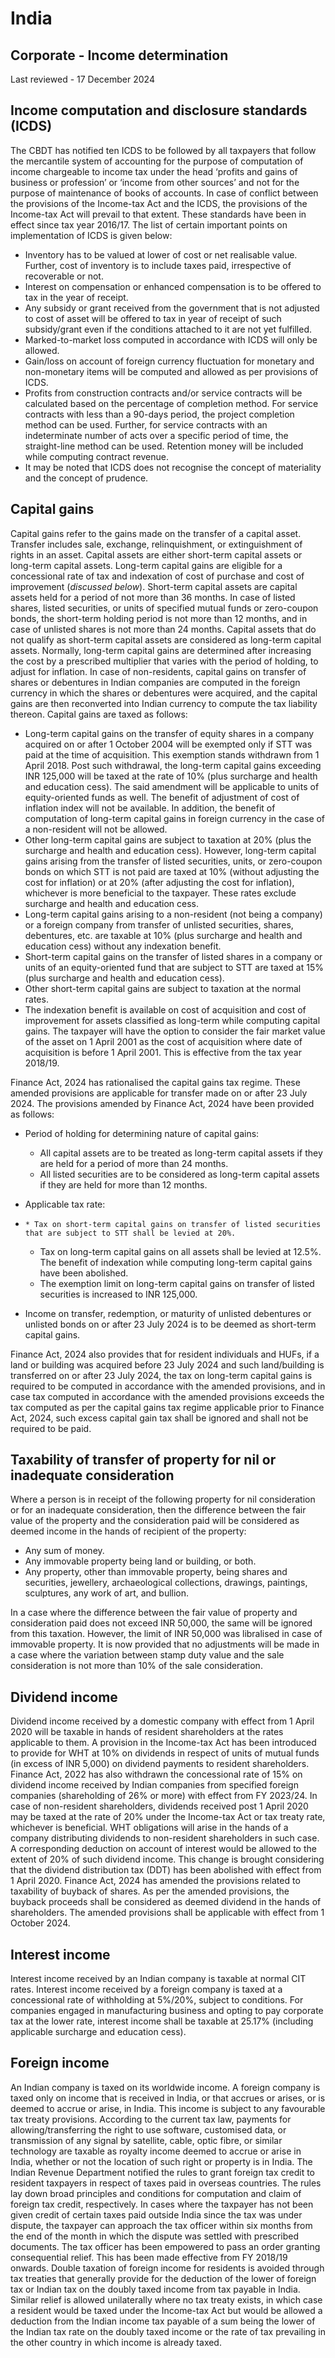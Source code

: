# India
## Corporate - Income determination
Last reviewed - 17 December 2024
## Income computation and disclosure standards (ICDS)
The CBDT has notified ten ICDS to be followed by all taxpayers that follow the mercantile system of accounting for the purpose of computation of income chargeable to income tax under the head ‘profits and gains of business or profession’ or ‘income from other sources’ and not for the purpose of maintenance of books of accounts. In case of conflict between the provisions of the Income-tax Act and the ICDS, the provisions of the Income-tax Act will prevail to that extent. These standards have been in effect since tax year 2016/17.
The list of certain important points on implementation of ICDS is given below:
  * Inventory has to be valued at lower of cost or net realisable value. Further, cost of inventory is to include taxes paid, irrespective of recoverable or not.
  * Interest on compensation or enhanced compensation is to be offered to tax in the year of receipt.
  * Any subsidy or grant received from the government that is not adjusted to cost of asset will be offered to tax in year of receipt of such subsidy/grant even if the conditions attached to it are not yet fulfilled.
  * Marked-to-market loss computed in accordance with ICDS will only be allowed.
  * Gain/loss on account of foreign currency fluctuation for monetary and non-monetary items will be computed and allowed as per provisions of ICDS.
  * Profits from construction contracts and/or service contracts will be calculated based on the percentage of completion method. For service contracts with less than a 90-days period, the project completion method can be used. Further, for service contracts with an indeterminate number of acts over a specific period of time, the straight-line method can be used. Retention money will be included while computing contract revenue.
  * It may be noted that ICDS does not recognise the concept of materiality and the concept of prudence.


## Capital gains
Capital gains refer to the gains made on the transfer of a capital asset. Transfer includes sale, exchange, relinquishment, or extinguishment of rights in an asset. Capital assets are either short-term capital assets or long-term capital assets. Long-term capital gains are eligible for a concessional rate of tax and indexation of cost of purchase and cost of improvement (_discussed below_).
Short-term capital assets are capital assets held for a period of not more than 36 months. In case of listed shares, listed securities, or units of specified mutual funds or zero-coupon bonds, the short-term holding period is not more than 12 months, and in case of unlisted shares is not more than 24 months. Capital assets that do not qualify as short-term capital assets are considered as long-term capital assets.
Normally, long-term capital gains are determined after increasing the cost by a prescribed multiplier that varies with the period of holding, to adjust for inflation. In case of non-residents, capital gains on transfer of shares or debentures in Indian companies are computed in the foreign currency in which the shares or debentures were acquired, and the capital gains are then reconverted into Indian currency to compute the tax liability thereon.
Capital gains are taxed as follows:
  * Long-term capital gains on the transfer of equity shares in a company acquired on or after 1 October 2004 will be exempted only if STT was paid at the time of acquisition. This exemption stands withdrawn from 1 April 2018. Post such withdrawal, the long-term capital gains exceeding INR 125,000 will be taxed at the rate of 10% (plus surcharge and health and education cess). The said amendment will be applicable to units of equity-oriented funds as well. The benefit of adjustment of cost of inflation index will not be available. In addition, the benefit of computation of long-term capital gains in foreign currency in the case of a non-resident will not be allowed.
  * Other long-term capital gains are subject to taxation at 20% (plus the surcharge and health and education cess). However, long-term capital gains arising from the transfer of listed securities, units, or zero-coupon bonds on which STT is not paid are taxed at 10% (without adjusting the cost for inflation) or at 20% (after adjusting the cost for inflation), whichever is more beneficial to the taxpayer. These rates exclude surcharge and health and education cess.
  * Long-term capital gains arising to a non-resident (not being a company) or a foreign company from transfer of unlisted securities, shares, debentures, etc. are taxable at 10% (plus surcharge and health and education cess) without any indexation benefit.
  * Short-term capital gains on the transfer of listed shares in a company or units of an equity-oriented fund that are subject to STT are taxed at 15% (plus surcharge and health and education cess).
  * Other short-term capital gains are subject to taxation at the normal rates.
  * The indexation benefit is available on cost of acquisition and cost of improvement for assets classified as long-term while computing capital gains. The taxpayer will have the option to consider the fair market value of the asset on 1 April 2001 as the cost of acquisition where date of acquisition is before 1 April 2001. This is effective from the tax year 2018/19.


Finance Act, 2024 has rationalised the capital gains tax regime. These amended provisions are applicable for transfer made on or after 23 July 2024. The provisions amended by Finance Act, 2024 have been provided as follows:
  * Period of holding for determining nature of capital gains: 
    * All capital assets are to be treated as long-term capital assets if they are held for a period of more than 24 months.
    * All listed securities are to be considered as long-term capital assets if they are held for more than 12 months.


  * Applicable tax rate:


  *     * Tax on short-term capital gains on transfer of listed securities that are subject to STT shall be levied at 20%.
    * Tax on long-term capital gains on all assets shall be levied at 12.5%. The benefit of indexation while computing long-term capital gains have been abolished.
    * The exemption limit on long-term capital gains on transfer of listed securities is increased to INR 125,000.


  * Income on transfer, redemption, or maturity of unlisted debentures or unlisted bonds on or after 23 July 2024 is to be deemed as short-term capital gains.


Finance Act, 2024 also provides that for resident individuals and HUFs, if a land or building was acquired before 23 July 2024 and such land/building is transferred on or after 23 July 2024, the tax on long-term capital gains is required to be computed in accordance with the amended provisions, and in case tax computed in accordance with the amended provisions exceeds the tax computed as per the capital gains tax regime applicable prior to Finance Act, 2024, such excess capital gain tax shall be ignored and shall not be required to be paid.
## Taxability of transfer of property for nil or inadequate consideration
Where a person is in receipt of the following property for nil consideration or for an inadequate consideration, then the difference between the fair value of the property and the consideration paid will be considered as deemed income in the hands of recipient of the property:
  * Any sum of money.
  * Any immovable property being land or building, or both.
  * Any property, other than immovable property, being shares and securities, jewellery, archaeological collections, drawings, paintings, sculptures, any work of art, and bullion.


In a case where the difference between the fair value of property and consideration paid does not exceed INR 50,000, the same will be ignored from this taxation. However, the limit of INR 50,000 was libralised in case of immovable property. It is now provided that no adjustments will be made in a case where the variation between stamp duty value and the sale consideration is not more than 10% of the sale consideration.
## Dividend income
Dividend income received by a domestic company with effect from 1 April 2020 will be taxable in hands of resident shareholders at the rates applicable to them.
A provision in the Income-tax Act has been introduced to provide for WHT at 10% on dividends in respect of units of mutual funds (in excess of INR 5,000) on dividend payments to resident shareholders.
Finance Act, 2022 has also withdrawn the concessional rate of 15% on dividend income received by Indian companies from specified foreign companies (shareholding of 26% or more) with effect from FY 2023/24.
In case of non-resident shareholders, dividends received post 1 April 2020 may be taxed at the rate of 20% under the Income-tax Act or tax treaty rate, whichever is beneficial.
WHT obligations will arise in the hands of a company distributing dividends to non-resident shareholders in such case. A corresponding deduction on account of interest would be allowed to the extent of 20% of such dividend income. This change is brought considering that the dividend distribution tax (DDT) has been abolished with effect from 1 April 2020.
Finance Act, 2024 has amended the provisions related to taxability of buyback of shares. As per the amended provisions, the buyback proceeds shall be considered as deemed dividend in the hands of shareholders. The amended provisions shall be applicable with effect from 1 October 2024.
## Interest income
Interest income received by an Indian company is taxable at normal CIT rates. Interest income received by a foreign company is taxed at a concessional rate of withholding at 5%/20%, subject to conditions. For companies engaged in manufacturing business and opting to pay corporate tax at the lower rate, interest income shall be taxable at 25.17% (including applicable surcharge and education cess).
## Foreign income
An Indian company is taxed on its worldwide income. A foreign company is taxed only on income that is received in India, or that accrues or arises, or is deemed to accrue or arise, in India. This income is subject to any favourable tax treaty provisions. According to the current tax law, payments for allowing/transferring the right to use software, customised data, or transmission of any signal by satellite, cable, optic fibre, or similar technology are taxable as royalty income deemed to accrue or arise in India, whether or not the location of such right or property is in India. The Indian Revenue Department notified the rules to grant foreign tax credit to resident taxpayers in respect of taxes paid in overseas countries. The rules lay down broad principles and conditions for computation and claim of foreign tax credit, respectively. In cases where the taxpayer has not been given credit of certain taxes paid outside India since the tax was under dispute, the taxpayer can approach the tax officer within six months from the end of the month in which the dispute was settled with prescribed documents. The tax officer has been empowered to pass an order granting consequential relief. This has been made effective from FY 2018/19 onwards.
Double taxation of foreign income for residents is avoided through tax treaties that generally provide for the deduction of the lower of foreign tax or Indian tax on the doubly taxed income from tax payable in India. Similar relief is allowed unilaterally where no tax treaty exists, in which case a resident would be taxed under the Income-tax Act but would be allowed a deduction from the Indian income tax payable of a sum being the lower of the Indian tax rate on the doubly taxed income or the rate of tax prevailing in the other country in which income is already taxed.

